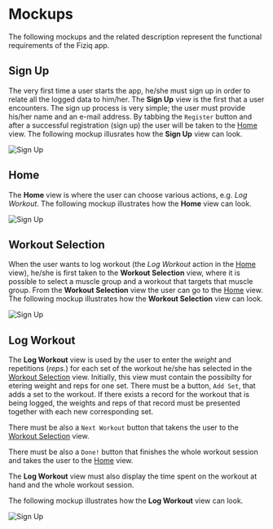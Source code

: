 # Mockups
The following mockups and the related description represent the functional requirements of the Fiziq app.

## Sign Up
The very first time a user starts the app, he/she must sign up in order to relate all the logged data
to him/her. The **Sign Up** view is the first that a user encounters. The sign up process is very simple;
the user must provide his/her name and an e-mail address. By tabbing the `Register` button and after a
successful registration (sign up) the user will be taken to the [Home](#home) view. The following mockup
illusrates how the **Sign Up** view can look.

![Sign Up](fiziq_mockup_SignUp.png)


## Home
The **Home** view is where the user can choose various actions, e.g. *Log Workout*. The following mockup
illustrates how the **Home** view can look.

![Sign Up](fiziq_mockup_Home.png)


## Workout Selection
When the user wants to log workout (the *Log Workout* action in the [Home](#home) view), he/she is first
taken to the **Workout Selection** view, where it is possible to select a muscle group and a workout that
targets that muscle group. From the **Workout Selection** view the user can go to the [Home](#home) view.
The following mockup illustrates how the **Workout Selection** view can look.

![Sign Up](fiziq_mockup_WorkoutSelection.png)


## Log Workout
The **Log Workout** view is used by the user to enter the *weight* and repetitions (*reps.*) for each set
of the workout he/she has selected in the [Workout Selection](#workout-selection) view. Initially, this
view must contain the possibilty for etering weight and reps for one set. There must be a button, 
`Add Set`, that adds a set to the workout. If there exists a record for the workout that is being logged,
the weights and reps of that record must be presented together with each new corresponding set.

There must be also a `Next Workout` button that takens the user to the 
[Workout Selection](#workout-selection) view.

There must be also a `Done!` button that finishes the whole workout session and takes the user to the
[Home](#home) view.

The **Log Workout** view must also display the time spent on the workout at hand and the whole workout
session. 

The following mockup illustrates how the **Log Workout** view can look.

![Sign Up](fiziq_mockup_LogWorkout.png)
